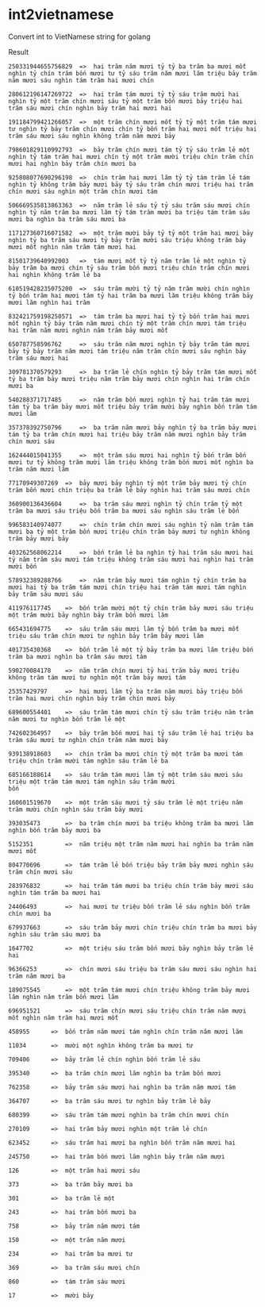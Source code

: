 # int2vietnamese
Convert int to VietNamese string for golang

Result 
    
    250331944655756829 	=> 	hai trăm năm mươi tỷ tỷ ba trăm ba mươi mốt nghìn tỷ chín trăm bốn mươi tư tỷ sáu trăm năm mươi lăm triệu bảy trăm năm mươi sáu nghìn tám trăm hai mươi chín

    280612196147269722 	=> 	hai trăm tám mươi tỷ tỷ sáu trăm mười hai nghìn tỷ một trăm chín mươi sáu tỷ một trăm bốn mươi bảy triệu hai trăm sáu mươi chín nghìn bảy trăm hai mươi hai

    191184799421266057 	=> 	một trăm chín mươi mốt tỷ tỷ một trăm tám mươi tư nghìn tỷ bảy trăm chín mươi chín tỷ bốn trăm hai mươi mốt triệu hai trăm sáu mươi sáu nghìn không trăm năm mươi bảy

    798601829110992793 	=> 	bảy trăm chín mươi tám tỷ tỷ sáu trăm lẻ một nghìn tỷ tám trăm hai mươi chín tỷ một trăm mười triệu chín trăm chín mươi hai nghìn bảy trăm chín mươi ba

    925808077690296198 	=> 	chín trăm hai mươi lăm tỷ tỷ tám trăm lẻ tám nghìn tỷ không trăm bảy mươi bảy tỷ sáu trăm chín mươi triệu hai trăm chín mươi sáu nghìn một trăm chín mươi tám

    506669535813863363 	=> 	năm trăm lẻ sáu tỷ tỷ sáu trăm sáu mươi chín nghìn tỷ năm trăm ba mươi lăm tỷ tám trăm mười ba triệu tám trăm sáu mươi ba nghìn ba trăm sáu mươi ba

    117127360716071582 	=> 	một trăm mười bảy tỷ tỷ một trăm hai mươi bảy nghìn tỷ ba trăm sáu mươi tỷ bảy trăm mười sáu triệu không trăm bảy mươi mốt nghìn năm trăm tám mươi hai
    
    81501739640992003 	=> 	tám mươi mốt tỷ tỷ năm trăm lẻ một nghìn tỷ bảy trăm ba mươi chín tỷ sáu trăm bốn mươi triệu chín trăm chín mươi hai nghìn không trăm lẻ ba

    610519428235075200 	=> 	sáu trăm mười tỷ tỷ năm trăm mười chín nghìn tỷ bốn trăm hai mươi tám tỷ hai trăm ba mươi lăm triệu không trăm bảy mươi lăm nghìn hai trăm

    832421759198250571 	=> 	tám trăm ba mươi hai tỷ tỷ bốn trăm hai mươi mốt nghìn tỷ bảy trăm năm mươi chín tỷ một trăm chín mươi tám triệu hai trăm năm mươi nghìn năm trăm bảy mươi mốt

    650787758596762 	=> 	sáu trăm năm mươi nghìn tỷ bảy trăm tám mươi bảy tỷ bảy trăm năm mươi tám triệu năm trăm chín mươi sáu nghìn bảy trăm sáu mươi hai

    309781370579293 	=> 	ba trăm lẻ chín nghìn tỷ bảy trăm tám mươi mốt tỷ ba trăm bảy mươi triệu năm trăm bảy mươi chín nghìn hai trăm chín mươi ba

    540288371717485 	=> 	năm trăm bốn mươi nghìn tỷ hai trăm tám mươi tám tỷ ba trăm bảy mươi mốt triệu bảy trăm mười bảy nghìn bốn trăm tám mươi lăm

    357378392750796 	=> 	ba trăm năm mươi bảy nghìn tỷ ba trăm bảy mươi tám tỷ ba trăm chín mươi hai triệu bảy trăm năm mươi nghìn bảy trăm chín mươi sáu

    162444015041355 	=> 	một trăm sáu mươi hai nghìn tỷ bốn trăm bốn mươi tư tỷ không trăm mười lăm triệu không trăm bốn mươi mốt nghìn ba trăm năm mươi lăm

    77170949307269 	=> 	bảy mươi bảy nghìn tỷ một trăm bảy mươi tỷ chín trăm bốn mươi chín triệu ba trăm lẻ bảy nghìn hai trăm sáu mươi chín

    360900136436604 	=> 	ba trăm sáu mươi nghìn tỷ chín trăm tỷ một trăm ba mươi sáu triệu bốn trăm ba mươi sáu nghìn sáu trăm lẻ bốn

    996583140974077 	=> 	chín trăm chín mươi sáu nghìn tỷ năm trăm tám mươi ba tỷ một trăm bốn mươi triệu chín trăm bảy mươi tư nghìn không trăm bảy mươi bảy

    403262568062214 	=> 	bốn trăm lẻ ba nghìn tỷ hai trăm sáu mươi hai tỷ năm trăm sáu mươi tám triệu không trăm sáu mươi hai nghìn hai trăm mười bốn

    578932389288766 	=> 	năm trăm bảy mươi tám nghìn tỷ chín trăm ba mươi hai tỷ ba trăm tám mươi chín triệu hai trăm tám mươi tám nghìn bảy trăm sáu mươi sáu

    411976117745 	=> 	bốn trăm mười một tỷ chín trăm bảy mươi sáu triệu một trăm mười bảy nghìn bảy trăm bốn mươi lăm

    665431694775 	=> 	sáu trăm sáu mươi lăm tỷ bốn trăm ba mươi mốt triệu sáu trăm chín mươi tư nghìn bảy trăm bảy mươi lăm

    401735430368 	=> 	bốn trăm lẻ một tỷ bảy trăm ba mươi lăm triệu bốn trăm ba mươi nghìn ba trăm sáu mươi tám

    590270084178 	=> 	năm trăm chín mươi tỷ hai trăm bảy mươi triệu không trăm tám mươi tư nghìn một trăm bảy mươi tám

    25357429797 	=> 	hai mươi lăm tỷ ba trăm năm mươi bảy triệu bốn trăm hai mươi chín nghìn bảy trăm chín mươi bảy

    689600554401 	=> 	sáu trăm tám mươi chín tỷ sáu trăm triệu năm trăm năm mươi tư nghìn bốn trăm lẻ một

    742602364957 	=> 	bảy trăm bốn mươi hai tỷ sáu trăm lẻ hai triệu ba trăm sáu mươi tư nghìn chín trăm năm mươi bảy

    939138918603 	=> 	chín trăm ba mươi chín tỷ một trăm ba mươi tám triệu chín trăm mười tám nghìn sáu trăm lẻ ba

    685166188614 	=> 	sáu trăm tám mươi lăm tỷ một trăm sáu mươi sáu triệu một trăm tám mươi tám nghìn sáu trăm mười 
    bốn

    160601519670 	=> 	một trăm sáu mươi tỷ sáu trăm lẻ một triệu năm trăm mười chín nghìn sáu trăm bảy mươi

    393035473 		=> 	ba trăm chín mươi ba triệu không trăm ba mươi lăm nghìn bốn trăm bảy mươi ba

    5152351 		=> 	năm triệu một trăm năm mươi hai nghìn ba trăm năm mươi mốt

    804770696 		=> 	tám trăm lẻ bốn triệu bảy trăm bảy mươi nghìn sáu trăm chín mươi sáu

    283976832 		=> 	hai trăm tám mươi ba triệu chín trăm bảy mươi sáu nghìn tám trăm ba mươi hai

    24406493 		=> 	hai mươi tư triệu bốn trăm lẻ sáu nghìn bốn trăm chín mươi ba

    679937663 		=> 	sáu trăm bảy mươi chín triệu chín trăm ba mươi bảy nghìn sáu trăm sáu mươi ba

    1647702 		=> 	một triệu sáu trăm bốn mươi bảy nghìn bảy trăm lẻ hai

    96366253 		=> 	chín mươi sáu triệu ba trăm sáu mươi sáu nghìn hai trăm năm mươi ba

    189075545 		=> 	một trăm tám mươi chín triệu không trăm bảy mươi lăm nghìn năm trăm bốn mươi lăm

    696951521 		=> 	sáu trăm chín mươi sáu triệu chín trăm năm mươi mốt nghìn năm trăm hai mươi mốt

    458955 		=> 	bốn trăm năm mươi tám nghìn chín trăm năm mươi lăm

    11034 		=> 	mười một nghìn không trăm ba mươi tư

    709406 		=> 	bảy trăm lẻ chín nghìn bốn trăm lẻ sáu

    395340 		=> 	ba trăm chín mươi lăm nghìn ba trăm bốn mươi

    762358 		=> 	bảy trăm sáu mươi hai nghìn ba trăm năm mươi tám

    364707 		=> 	ba trăm sáu mươi tư nghìn bảy trăm lẻ bảy

    680399 		=> 	sáu trăm tám mươi nghìn ba trăm chín mươi chín

    270109 		=> 	hai trăm bảy mươi nghìn một trăm lẻ chín

    623452 		=> 	sáu trăm hai mươi ba nghìn bốn trăm năm mươi hai

    245750 		=> 	hai trăm bốn mươi lăm nghìn bảy trăm năm mươi

    126 		=> 	một trăm hai mươi sáu

    373 		=> 	ba trăm bảy mươi ba

    301 		=> 	ba trăm lẻ một

    243 		=> 	hai trăm bốn mươi ba

    758 		=> 	bảy trăm năm mươi tám

    150 		=> 	một trăm năm mươi

    234 		=> 	hai trăm ba mươi tư

    369 		=> 	ba trăm sáu mươi chín

    860 		=> 	tám trăm sáu mươi
    
    17 		    => 	mười bảy
